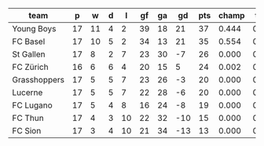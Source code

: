 |     team     | p  | w  | d | l  | gf | ga | gd  | pts | champ | top2  | top3  | top4  |  5-7  | bot4  | bot3  | bot2  |
|--------------|----|----|---|----|----|----|-----|-----|-------|-------|-------|-------|-------|-------|-------|-------|
| Young Boys   | 17 | 11 | 4 |  2 | 39 | 18 |  21 |  37 | 0.444 | 0.981 | 0.999 | 1.000 | 0.000 | 0.000 | 0.000 | 0.000|
| FC Basel     | 17 | 10 | 5 |  2 | 34 | 13 |  21 |  35 | 0.554 | 0.986 | 1.000 | 1.000 | 0.000 | 0.000 | 0.000 | 0.000|
| St Gallen    | 17 |  8 | 2 |  7 | 23 | 30 |  -7 |  26 | 0.000 | 0.006 | 0.241 | 0.572 | 0.399 | 0.223 | 0.092 | 0.029|
| FC Zürich    | 16 |  6 | 6 |  4 | 20 | 15 |   5 |  24 | 0.002 | 0.024 | 0.576 | 0.818 | 0.174 | 0.072 | 0.027 | 0.006|
| Grasshoppers | 17 |  5 | 5 |  7 | 23 | 26 |  -3 |  20 | 0.000 | 0.001 | 0.091 | 0.275 | 0.623 | 0.473 | 0.253 | 0.103|
| Lucerne      | 17 |  5 | 5 |  7 | 22 | 28 |  -6 |  20 | 0.000 | 0.001 | 0.060 | 0.207 | 0.647 | 0.579 | 0.338 | 0.146|
| FC Lugano    | 17 |  5 | 4 |  8 | 16 | 24 |  -8 |  19 | 0.000 | 0.000 | 0.025 | 0.095 | 0.611 | 0.761 | 0.556 | 0.295|
| FC Thun      | 17 |  4 | 3 | 10 | 22 | 32 | -10 |  15 | 0.000 | 0.000 | 0.004 | 0.022 | 0.332 | 0.930 | 0.833 | 0.646|
| FC Sion      | 17 |  3 | 4 | 10 | 21 | 34 | -13 |  13 | 0.000 | 0.000 | 0.003 | 0.010 | 0.215 | 0.963 | 0.901 | 0.775|
